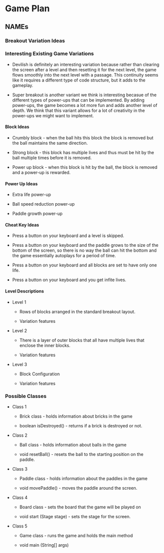 # Game Plan
## NAMEs


### Breakout Variation Ideas

### Interesting Existing Game Variations

 * Devilish is definitely an interesting variation because rather than clearing the screen after a level and then resetting it for the next level,
 the game flows smoothly into the next level with a passage. This continuity seems like it requires a different type of code structure, but it adds
 to the gameplay. 

 * Super breakout is another variant we think is interesting becasue of the different types of power-ups that can be implemented. By adding power-ups, the game becomes a lot more fun and adds another level of depth. We think that this variant allows for a lot of creativity in the power-ups we might want to implement. 


#### Block Ideas

 * Crumbly block - when the ball hits this block the block is removed but the ball maintains the same direction.

 * Strong block - this block has multiple lives and thus must be hit by the ball multiple times before it is removed. 

 * Power up block - when this block is hit by the ball, the block is removed and a power-up is rewarded. 


#### Power Up Ideas

 * Extra life power-up

 * Ball speed reduction power-up

 * Paddle growth power-up


#### Cheat Key Ideas

 * Press a button on your keyboard and a level is skipped. 

 * Press a button on your keyboard and the paddle grows to the size of the bottom of the screen, so there is no way the ball can hit the bottom and the game essentially autoplays for a period of time. 

 * Press a button on your keyboard and all blocks are set to have only one life. 

 * Press a button on your keyboard and you get infite lives. 


#### Level Descriptions

 * Level 1
   * Rows of blocks arranged in the standard breakout layout.

   * Variation features

 * Level 2
   * There is a layer of outer blocks that all have multiple lives that enclose the inner blocks.

   * Variation features

 * Level 3
   * Block Configuration

   * Variation features


### Possible Classes

 * Class 1
   * Brick class - holds information about bricks in the game

   * boolean isDestroyed() - returns if a brick is destroyed or not. 

 * Class 2
   * Ball class - holds information about balls in the game

   * void resetBall()  - resets the ball to the starting position on the paddle. 

 * Class 3
   * Paddle class - holds information about the paddles in the game

   * void movePaddle() - moves the paddle around the screen. 

 * Class 4
   * Board class - sets the board that the game will be played on 

   * void start (Stage stage) - sets the stage for the screen. 

 * Class 5
   * Game class - runs the game and holds the main method

   * void main (String[] args)
